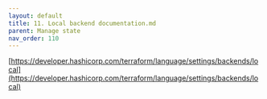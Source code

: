 ```yaml
---
layout: default
title: 11. Local backend documentation.md
parent: Manage state
nav_order: 110
---
```


[https://developer.hashicorp.com/terraform/language/settings/backends/local](https://developer.hashicorp.com/terraform/language/settings/backends/local)